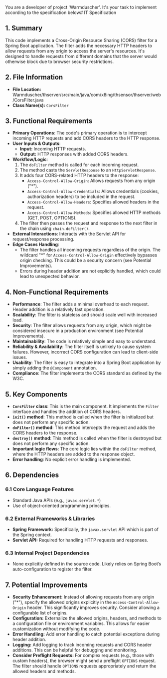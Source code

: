 You are a developer of project 'Warmduscher'. It's your task to implement according to the specification below# IT Specification

## 1. Summary

This code implements a Cross-Origin Resource Sharing (CORS) filter for a Spring Boot application. The filter adds the necessary HTTP headers to allow requests from any origin to access the server's resources. It's designed to handle requests from different domains that the server would otherwise block due to browser security restrictions.

## 2. File Information

- **File Location:** Warmduscher/thserver/src/main/java/com/x8ing/thsensor/thserver/web/CorsFilter.java
- **Class Name(s):** `CorsFilter`

## 3. Functional Requirements

- **Primary Operations**: The code's primary operation is to intercept incoming HTTP requests and add CORS headers to the HTTP response.
- **User Inputs & Outputs**: 
    - **Input:** Incoming HTTP requests.
    - **Output:** HTTP responses with added CORS headers.
- **Workflow/Logic**:
    1. The `doFilter` method is called for each incoming request.
    2. The method casts the `ServletResponse` to an `HttpServletResponse`.
    3. It adds four CORS-related HTTP headers to the response:
        - `Access-Control-Allow-Origin`: Allows requests from any origin ("*").
        - `Access-Control-Allow-Credentials`: Allows credentials (cookies, authorization headers) to be included in the request.
        - `Access-Control-Allow-Headers`: Specifies allowed headers in the request.
        - `Access-Control-Allow-Methods`: Specifies allowed HTTP methods (GET, POST, OPTIONS).
    4. The filter then passes the request and response to the next filter in the chain using `chain.doFilter()`.
- **External Interactions**:  Interacts with the Servlet API for request/response processing.
- **Edge Cases Handling**: 
    - The filter handles all incoming requests regardless of the origin.  The wildcard "*" for `Access-Control-Allow-Origin` effectively bypasses origin checking. This could be a security concern (see Potential Improvements).
    - Errors during header addition are not explicitly handled, which could lead to unexpected behavior.

## 4. Non-Functional Requirements

- **Performance**: The filter adds a minimal overhead to each request. Header addition is a relatively fast operation.
- **Scalability**: The filter is stateless and should scale well with increased load.
- **Security**:  The filter allows requests from any origin, which might be considered insecure in a production environment (see Potential Improvements).
- **Maintainability**: The code is relatively simple and easy to understand.
- **Reliability & Availability**: The filter itself is unlikely to cause system failures.  However, incorrect CORS configuration can lead to client-side issues.
- **Usability**:  The filter is easy to integrate into a Spring Boot application by simply adding the `@Component` annotation.
- **Compliance**:  The filter implements the CORS standard as defined by the W3C.

## 5. Key Components

- **`CorsFilter` class**: This is the main component. It implements the `Filter` interface and handles the addition of CORS headers.
- **`init()` method**: This method is called when the filter is initialized but does not perform any specific action.
- **`doFilter()` method**: This method intercepts the request and adds the CORS headers to the response.
- **`destroy()` method**: This method is called when the filter is destroyed but does not perform any specific action.
- **Important logic flows**: The core logic lies within the `doFilter` method, where the HTTP headers are added to the response object.
- **Error handling**: No explicit error handling is implemented.

## 6. Dependencies

### 6.1 Core Language Features
- Standard Java APIs (e.g., `javax.servlet.*`)
- Use of object-oriented programming principles.

### 6.2 External Frameworks & Libraries
- **Spring Framework:** Specifically, the `javax.servlet` API which is part of the Spring context.
- **Servlet API:** Required for handling HTTP requests and responses.

### 6.3 Internal Project Dependencies
- None explicitly defined in the source code.  Likely relies on Spring Boot’s auto-configuration to register the filter.

## 7. Potential Improvements

- **Security Enhancement:**  Instead of allowing requests from any origin ("*"), specify the allowed origins explicitly in the `Access-Control-Allow-Origin` header. This significantly improves security. Consider allowing a configurable list of origins.
- **Configuration:**  Externalize the allowed origins, headers, and methods to a configuration file or environment variables. This allows for easier customization without modifying the code.
- **Error Handling:** Add error handling to catch potential exceptions during header addition.
- **Logging:** Add logging to track incoming requests and CORS header additions. This can be helpful for debugging and monitoring.
- **Consider Preflight Requests:**  For complex requests (e.g., those with custom headers), the browser might send a preflight `OPTIONS` request. The filter should handle `OPTIONS` requests appropriately and return the allowed headers and methods.